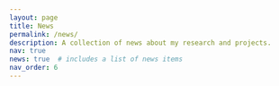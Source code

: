 ```yaml
---
layout: page
title: News
permalink: /news/
description: A collection of news about my research and projects.
nav: true
news: true  # includes a list of news items
nav_order: 6
---
```


